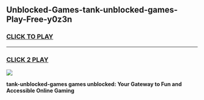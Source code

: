 
## Unblocked-Games-tank-unblocked-games-Play-Free-y0z3n
<h3>
<a href="https://premium76.site?title=tank-unblocked-games&ref=09A">CLICK TO PLAY</a></h3>
<hr>

<h3>
<a href="https://premium76.site?title=tank-unblocked-games&ref=09A">CLICK 2 PLAY</a>
  
</h3>

<a href="https://premium76.site?title=tank-unblocked-games&ref=09A"><img src="https://clearcache.store/games.png"></a>


**tank-unblocked-games games unblocked: Your Gateway to Fun and Accessible Online Gaming**
